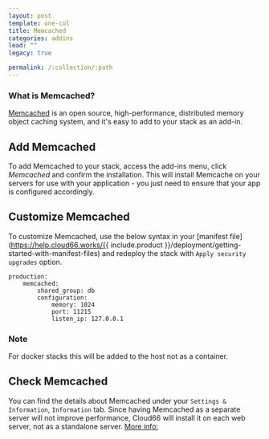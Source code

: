 ```yaml
---
layout: post
template: one-col
title: Memcached
categories: addins
lead: ""
legacy: true

permalink: /:collection/:path
---
```



### What is Memcached?
[Memcached](http://memcached.org/) is an open source, high-performance, distributed memory object caching system, and it's easy to add to your stack as an add-in.


## Add Memcached
To add Memcached to your stack, access the add-ins menu, click _Memcached_ and confirm the installation. This will install Memcache on your servers for use with your application - you just need to ensure that your app is configured accordingly.


## Customize Memcached
To customize Memcached, use the below syntax in your [manifest file](https://help.cloud66.works/{{ include.product }}/deployment/getting-started-with-manifest-files) and redeploy the stack with `Apply security upgrades` option.


```
production:
    memcached:
        shared_group: db
        configuration:
            memory: 1024
            port: 11215
            listen_ip: 127.0.0.1
```


### Note

For docker stacks this will be added to the host not as a container.



## Check Memcached

You can find the details about Memcached under your `Settings & Information`, `Information` tab. Since having Memcached as a separate server will not improve performance, Cloud66 will install it on each web server, not as a standalone server. [More info:](http://community.cloud66.com/articles/memcached)

